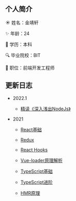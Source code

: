 ## 个人简介

☀️ 姓名：金靖轩

:sparkles: 年龄：24

:art: 学历：本科

:mag: 毕业院校：BIT

:pencil: 职位：前端开发工程师

## 更新日志

* 2022.1

  * [精读《深入浅出NodeJs》](./node/book.html)

* 2021

  * [React基础](/react/react-1.html)

  * [Redux](/react/redux.html)
  
  * [React Hooks](/react/react-hooks.html)

  * [Vue-loader原理解析](/vue/template.html)

  * [TypeScript基础](/ts/ts-base.html)

  * [TypeScript进阶](/ts/ts-advance.html)

  * [HMR原理](/webpack/hmr.html)


